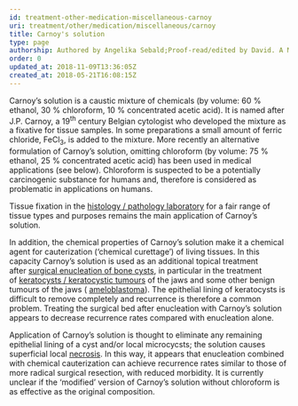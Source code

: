 ```yaml
---
id: treatment-other-medication-miscellaneous-carnoy
uri: treatment/other/medication/miscellaneous/carnoy
title: Carnoy's solution
type: page
authorship: Authored by Angelika Sebald;Proof-read/edited by David. A Mitchell
order: 0
updated_at: 2018-11-09T13:36:05Z
created_at: 2018-05-21T16:08:15Z
---
```


<p>Carnoy’s solution is a caustic mixture of chemicals (by volume:
    60 % ethanol, 30 % chloroform, 10 % concentrated acetic acid).
    It is named after J.P. Carnoy, a 19<sup>th</sup> century
    Belgian cytologist who developed the mixture as a fixative
    for tissue samples. In some preparations a small amount of
    ferric chloride, FeCl<sub>3</sub>, is added to the mixture.
    More recently an alternative formulation of Carnoy’s solution,
    omitting chloroform (by volume: 75 % ethanol, 25 % concentrated
    acetic acid) has been used in medical applications (see below).
    Chloroform is suspected to be a potentially carcinogenic
    substance for humans and, therefore is considered as problematic
    in applications on humans.</p>
<p>Tissue fixation in the <a href="/diagnosis/tests/biopsy/detailed">histology / pathology laboratory</a>    for a fair range of tissue types and purposes remains the
    main application of Carnoy’s solution.</p>
<p>In addition, the chemical properties of Carnoy’s solution make
    it a chemical agent for cauterization (‘chemical curettage’)
    of living tissues. In this capacity Carnoy’s solution is
    used as an additional topical treatment after <a href="/treatment/surgery/cyst/more-info">surgical enucleation of bone cysts</a>,
    in particular in the treatment of <a href="/diagnosis/a-z/cyst/more-info">keratocysts / keratocystic tumours</a>    of the jaws and some other benign tumours of the jaws (
    <a href="/diagnosis/a-z/bone-lesion/more-info">ameloblastoma</a>). The epithelial lining of keratocysts
        is difficult to remove completely and recurrence is therefore
        a common problem. Treating the surgical bed after enucleation
        with Carnoy’s solution appears to decrease recurrence
        rates compared with enucleation alone.</p>
<p>Application of Carnoy’s solution is thought to eliminate any
    remaining epithelial lining of a cyst and/or local microcycsts;
    the solution causes superficial local <a href="/diagnosis/a-z/necrosis">necrosis</a>.
    In this way, it appears that enucleation combined with chemical
    cauterization can achieve recurrence rates similar to those
    of more radical surgical resection, with reduced morbidity.
    It is currently unclear if the ‘modified’ version of Carnoy’s
    solution without chloroform is as effective as the original
    composition.</p>
